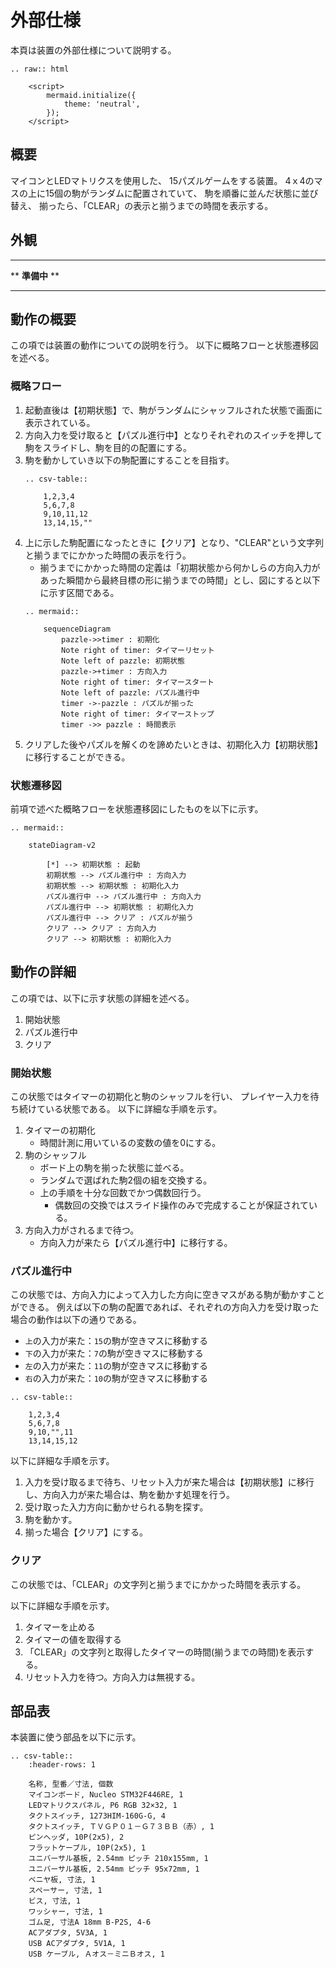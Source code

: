 # 外部仕様

本頁は装置の外部仕様について説明する。

```eval_rst
.. raw:: html

    <script>
        mermaid.initialize({
            theme: 'neutral',
        });
    </script>
```

## 概要

マイコンとLEDマトリクスを使用した、
15パズルゲームをする装置。
4ｘ4のマスの上に15個の駒がランダムに配置されていて、
駒を順番に並んだ状態に並び替え、
揃ったら、「CLEAR」の表示と揃うまでの時間を表示する。

## 外観

---

\*\* **準備中** \*\*

---

## 動作の概要

この項では装置の動作についての説明を行う。
以下に概略フローと状態遷移図を述べる。

### 概略フロー

1. 起動直後は【初期状態】で、駒がランダムにシャッフルされた状態で画面に表示されている。
2. 方向入力を受け取ると【パズル進行中】となりそれぞれのスイッチを押して駒をスライドし、駒を目的の配置にする。
3. 駒を動かしていき以下の駒配置にすることを目指す。
    ```eval_rst
    .. csv-table::
        
        1,2,3,4
        5,6,7,8
        9,10,11,12
        13,14,15,""
    ```
4. 上に示した駒配置になったときに【クリア】となり、"CLEAR"という文字列と揃うまでにかかった時間の表示を行う。
    * 揃うまでにかかった時間の定義は「初期状態から何かしらの方向入力があった瞬間から最終目標の形に揃うまでの時間」とし、図にすると以下に示す区間である。
    ```eval_rst
    .. mermaid::
        
        sequenceDiagram
            pazzle->>timer : 初期化
            Note right of timer: タイマーリセット
            Note left of pazzle: 初期状態
            pazzle->+timer : 方向入力
            Note right of timer: タイマースタート 
            Note left of pazzle: パズル進行中
            timer ->-pazzle : パズルが揃った
            Note right of timer: タイマーストップ
            timer ->> pazzle : 時間表示
    ```
5. クリアした後やパズルを解くのを諦めたいときは、初期化入力【初期状態】に移行することができる。

### 状態遷移図

前項で述べた概略フローを状態遷移図にしたものを以下に示す。
```eval_rst
.. mermaid::
    
    stateDiagram-v2
        
        [*] --> 初期状態 : 起動
        初期状態 --> パズル進行中 : 方向入力
        初期状態 --> 初期状態 : 初期化入力
        パズル進行中 --> パズル進行中 : 方向入力
        パズル進行中 --> 初期状態 : 初期化入力
        パズル進行中 --> クリア : パズルが揃う
        クリア --> クリア : 方向入力
        クリア --> 初期状態 : 初期化入力
```

## 動作の詳細
この項では、以下に示す状態の詳細を述べる。
1. 開始状態
2. パズル進行中
3. クリア

### 開始状態
この状態ではタイマーの初期化と駒のシャッフルを行い、
プレイヤー入力を待ち続けている状態である。
以下に詳細な手順を示す。

1. タイマーの初期化
    * 時間計測に用いているの変数の値を0にする。
2. 駒のシャッフル
    * ボード上の駒を揃った状態に並べる。
    * ランダムで選ばれた駒2個の組を交換する。
    * 上の手順を十分な回数でかつ偶数回行う。
        * 偶数回の交換ではスライド操作のみで完成することが保証されている。
3. 方向入力がされるまで待つ。
    * 方向入力が来たら【パズル進行中】に移行する。

### パズル進行中
この状態では、方向入力によって入力した方向に空きマスがある駒が動かすことができる。
例えば以下の駒の配置であれば、それぞれの方向入力を受け取った場合の動作は以下の通りである。
* `上`の入力が来た：`15`の駒が空きマスに移動する
* `下`の入力が来た：`7`の駒が空きマスに移動する
* `左`の入力が来た：`11`の駒が空きマスに移動する
* `右`の入力が来た：`10`の駒が空きマスに移動する


```eval_rst
.. csv-table::
    
    1,2,3,4
    5,6,7,8
    9,10,"",11
    13,14,15,12
```

以下に詳細な手順を示す。

1. 入力を受け取るまで待ち、リセット入力が来た場合は【初期状態】に移行し、方向入力が来た場合は、駒を動かす処理を行う。
2. 受け取った入力方向に動かせられる駒を探す。
3. 駒を動かす。
4. 揃った場合【クリア】にする。

### クリア
この状態では、「CLEAR」の文字列と揃うまでにかかった時間を表示する。

以下に詳細な手順を示す。

1. タイマーを止める
2. タイマーの値を取得する
3. 「CLEAR」の文字列と取得したタイマーの時間(揃うまでの時間)を表示する。
4. リセット入力を待つ。方向入力は無視する。


## 部品表

本装置に使う部品を以下に示す。
```eval_rst
.. csv-table::
    :header-rows: 1

    名称, 型番／寸法, 個数
    マイコンボード, Nucleo STM32F446RE, 1
    LEDマトリクスパネル, P6 RGB 32×32, 1
    タクトスイッチ, 1273HIM-160G-G, 4
    タクトスイッチ, ＴＶＧＰ０１－Ｇ７３ＢＢ（赤）, 1
    ピンヘッダ, 10P(2x5), 2    
    フラットケーブル, 10P(2x5), 1    
    ユニバーサル基板, 2.54mm ピッチ 210x155mm, 1    
    ユニバーサル基板, 2.54mm ピッチ 95x72mm, 1    
    ベニヤ板, 寸法, 1    
    スペーサー, 寸法, 1    
    ビス, 寸法, 1     
    ワッシャー, 寸法, 1    
    ゴム足, 寸法A 18mm B-P2S, 4-6     
    ACアダプタ, 5V3A, 1
    USB ACアダプタ, 5V1A, 1
    USB ケーブル, Ａオス－ミニＢオス, 1
```

